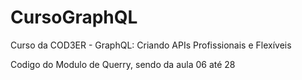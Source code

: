# CursoGraphQL
Curso da COD3ER - GraphQL: Criando APIs Profissionais e Flexíveis 

Codigo do Modulo de Querry, sendo da aula 06 até 28
